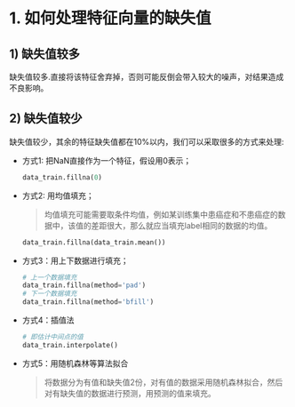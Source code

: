 # 1. 如何处理特征向量的缺失值

## 1) 缺失值较多

缺失值较多.直接将该特征舍弃掉，否则可能反倒会带入较大的噪声，对结果造成不良影响。

## 2) 缺失值较少

缺失值较少，其余的特征缺失值都在10%以内，我们可以采取很多的方式来处理:

- 方式1: 把NaN直接作为一个特征，假设用0表示；

    ```python
    data_train.fillna(0) 
    ```
- 方式2: 用均值填充；

    > 均值填充可能需要取条件均值，例如某训练集中患癌症和不患癌症的数据中，该值的差距很大，那么就应当填充label相同的数据的均值。

    ```python
    data_train.fillna(data_train.mean()) 
    ```

- 方式3：用上下数据进行填充；

    ```python
    # 上一个数据填充
    data_train.fillna(method='pad')
    # 下一个数据填充
    data_train.fillna(method='bfill') 
    ```

- 方式4：插值法

    ```python
    # 即估计中间点的值
    data_train.interpolate() 
    ```
- 方式5：用随机森林等算法拟合

    > 将数据分为有值和缺失值2份，对有值的数据采用随机森林拟合，然后对有缺失值的数据进行预测，用预测的值来填充。